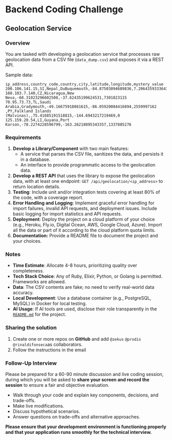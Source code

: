 # Backend Coding Challenge

## Geolocation Service

### Overview

You are tasked with developing a geolocation service that processes raw geolocation data from a CSV file (`data_dump.csv`) and exposes it via a REST API. 

Sample data:

```
ip_address,country_code,country,city,latitude,longitude,mystery_value
200.106.141.15,SI,Nepal,DuBuquemouth,-84.87503094689836,7.206435933364332,7823011346
160.103.7.140,CZ,Nicaragua,New Neva,-68.31023296602508,-37.62435199624531,7301823115
70.95.73.73,TL,Saudi Arabia,Gradymouth,-49.16675918861615,-86.05920084416894,2559997162
,PY,Falkland Islands (Malvinas),,75.41685191518815,-144.6943217219469,0
125.159.20.54,LI,Guyana,Port Karson,-78.2274228596799,-163.26218895343357,1337885276
```

### Requirements

1. **Develop a Library/Component** with two main features:
    - A service that parses the CSV file, sanitizes the data, and persists it in a database.
    - An interface to provide programmatic access to the geolocation data.
2. **Develop a REST API** that uses the library to expose the geolocation data, with at least one endpoint: `GET /api/geolocation/<ip_address>` to return location details.
3. **Testing**: Include unit and/or integration tests covering at least 80% of the code, with a coverage report.
4. **Error Handling and Logging**: Implement graceful error handling for import failures, invalid API requests, and deployment issues. Include basic logging for import statistics and API requests.
5. **Deployment**: Deploy the project on a cloud platform of your choice (e.g., Heroku, Fly.io, Digital Ocean, AWS, Google Cloud, Azure). Import all the data or part of it according to the cloud platform quota limits.
6. **Documentation:** Provide a README file to document the project and your choices.

### Notes

- **Time Estimate**: Allocate 4-8 hours, prioritizing quality over completeness.
- **Tech Stack Choice**: Any of Ruby, Elixir, Python, or Golang is permitted. Frameworks are allowed.
- **Data**: The CSV contents are fake; no need to verify real-world data accuracy.
- **Local Development**: Use a database container (e.g., PostgreSQL, MySQL) in Docker for local testing.
- **AI Usage**: If AI tools are used, disclose their role transparently in the [`README.md`](http://README.md) for the project.

### Sharing the solution

1. Create one or more repos on **GitHub** and add `@zekus` `@prodis` `@rinaldifonseca`as collaborators.
2. Follow the instructions in the email

### Follow-Up Interview

Please be prepared for a 60-90 minute discussion and live coding session, during which you will be asked to **share your screen and record the session** to ensure a fair and objective evaluation.

- Walk through your code and explain key components, decisions, and trade-offs.
- Make live modifications.
- Discuss hypothetical scenarios.
- Answer questions on trade-offs and alternative approaches.

**Please ensure that your development environment is functioning properly and that your application runs smoothly for the technical interview.**
